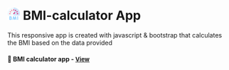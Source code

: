 # <span><img src="./bmi.png" alt=bmi style="height: 1em;"></span> BMI-calculator App

This responsive app is created with javascript & bootstrap that calculates the BMI based on the data provided

<h4>🔹 BMI calculator app - <a href="https://simonakom.github.io/bmi-calculator/index.html" style="font-size:small;">View</a><h4>
